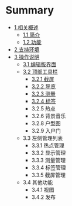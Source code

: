# Summary

* [1  相关概述](1.md)
  * [1.1  简介](1/11-jian-jie.md)
  * [1.2  功能](1/12-gong-neng.md)
* [2  支持环境](chapter1.md)
* [3  操作说明](README.md)
  * [3.1  编辑版界面](31-bian-ji-ban-jie-mian.md)
  * [3.2  顶部工具栏](32-ding-bu-gong-ju-lan.md)
    * [3.2.1  截屏](32-ding-bu-gong-ju-lan/321-jie-ping.md)
    * [3.2.2  导览](32-ding-bu-gong-ju-lan/322-dao-lan.md)
    * [3.2.3  测量](32-ding-bu-gong-ju-lan/323-ce-liang.md)
    * [3.2.4  标签](32-ding-bu-gong-ju-lan/324-biao-qian.md)
    * 3.2.5  热点
    * 3.2.6  背景音乐
    * 3.2.8  户型图
    * 3.2.9  入户门
  * 3.3  左侧管理列表
    * 3.3.1  热点管理
    * 3.3.2  显示管理
    * 3.3.3  测量管理
    * 3.3.4  标签管理
    * 3.3.5  截屏管理
  * 3.4  其他功能
    * 3.4.1  视图
    * 3.4.2  发布

